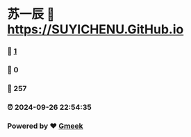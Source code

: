 # 苏一辰 :link: https://SUYICHENU.GitHub.io 
### :page_facing_up: [1](https://SUYICHENU.GitHub.io/tag.html) 
### :speech_balloon: 0 
### :hibiscus: 257 
### :alarm_clock: 2024-09-26 22:54:35 
### Powered by :heart: [Gmeek](https://github.com/Meekdai/Gmeek)
